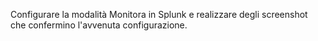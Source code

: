  Configurare la modalità Monitora in Splunk e realizzare degli screenshot che confermino l'avvenuta configurazione.
